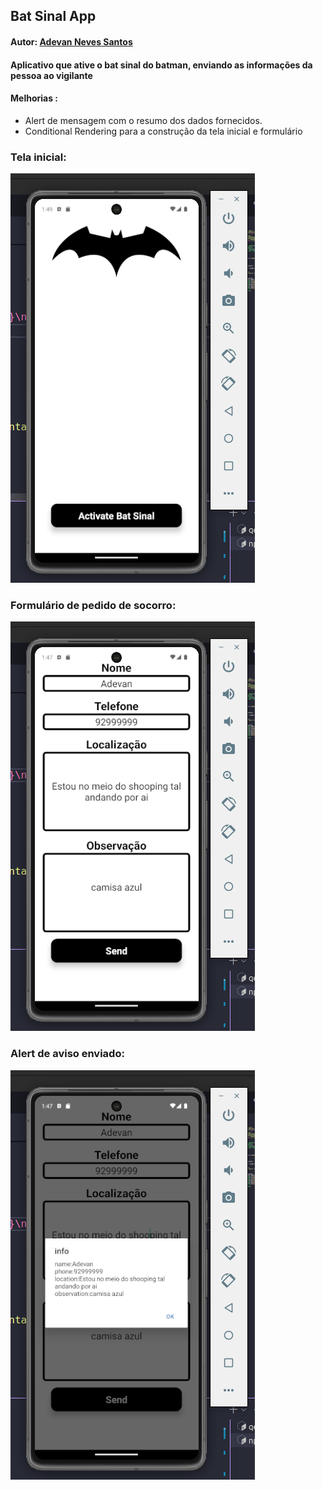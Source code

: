 ## Bat Sinal App

#### Autor: [Adevan Neves Santos](https://www.linkedin.com/in/adevancomp/)

#### Aplicativo que ative o bat sinal do batman, enviando as informações da pessoa ao vigilante

#### Melhorias :

- Alert de mensagem com o resumo dos dados fornecidos.
- Conditional Rendering para a construção da tela inicial e formulário

### Tela inicial:

![Tela inicial do app Bat Sinal](./readme-src/app-test-3.png)

### Formulário de pedido de socorro:

![Informações como nome, telefone...](./readme-src/app-test-1.png)

### Alert de aviso enviado:

![Altert de aviso enviando](./readme-src/app-test-2.png)